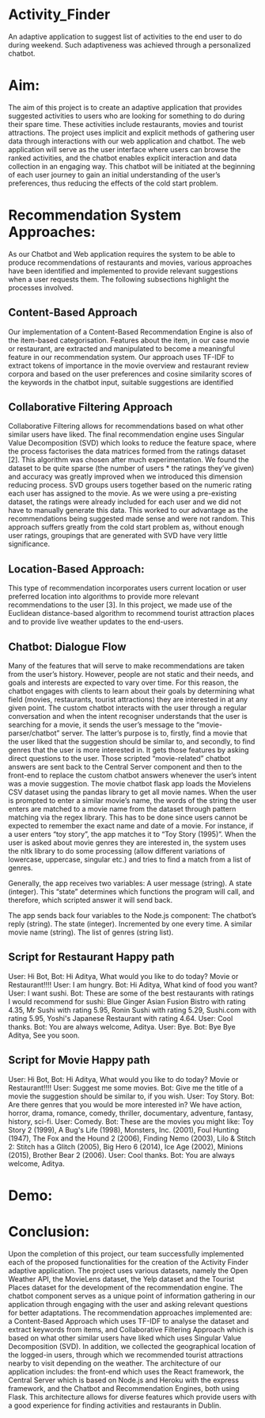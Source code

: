# Activity_Finder
An adaptive application to suggest list of activities to the end user to do during weekend. Such adaptiveness was achieved through a personalized chatbot. 

# Aim:
The aim of this project is to create an adaptive application that provides suggested activities to users who are looking for something to do during their spare time. These activities include restaurants, movies and tourist attractions. The project uses implicit and explicit methods of gathering user data through interactions with our web application and chatbot. The web application will serve as the user interface where users can browse the ranked activities, and the chatbot enables explicit interaction and data collection in an engaging way. This chatbot will be initiated at the beginning of each user journey to gain an initial understanding of the user’s preferences, thus reducing the effects of the cold start problem. 

# Recommendation System Approaches:
As our Chatbot and Web application requires the system to be able to produce recommendations of restaurants and movies, various approaches have been identified and implemented to provide relevant suggestions when a user requests them. The following subsections highlight the processes involved.

## Content-Based Approach
Our implementation of a Content-Based Recommendation Engine is also of the item-based categorisation. Features about the item, in our case movie or restaurant, are extracted and manipulated to become a meaningful feature in our recommendation system. Our approach uses TF-IDF to extract tokens of importance in the movie overview and restaurant review corpora and based on the user preferences and cosine similarity scores of the keywords in the chatbot input, suitable suggestions are identified

## Collaborative Filtering Approach
Collaborative Filtering allows for recommendations based on what other similar users have liked. The final recommendation engine uses Singular Value Decomposition (SVD) which looks to reduce the feature space, where the process factorises the data matrices formed from the ratings dataset [2]. This algorithm was chosen after much experimentation. We found the dataset to be quite sparse (the number of users * the ratings they’ve given) and accuracy was greatly improved when we introduced this dimension reducing process. SVD groups users together based on the numeric rating each user has assigned to the movie. As we were using a pre-existing dataset, the ratings were already included for each user and we did not have to manually generate this data. This worked to our advantage as the recommendations being suggested made sense and were not random. This approach suffers greatly from the cold start problem as, without enough user ratings, groupings that are generated with SVD have very little significance. 

##  Location-Based Approach:
This type of recommendation incorporates users current location or user preferred location into algorithms to provide more relevant recommendations to the user [3]. In this project, we made use of the Euclidean distance-based algorithm to recommend tourist attraction places and to provide live weather updates to the end-users.   

## Chatbot: Dialogue Flow
Many of the features that will serve to make recommendations are taken from the user’s history. However, people are not static and their needs, and goals and interests are expected to vary over time. For this reason, the chatbot engages with clients to learn about their goals by determining what field (movies, restaurants, tourist attractions) they are interested in at any given point. The custom chatbot interacts with the user through a regular conversation and when the intent recogniser understands that the user is searching for a movie, it sends the user’s message to the “movie-parser/chatbot” server. The latter’s purpose is to, firstly, find a movie that the user liked that the suggestion should be similar to, and secondly, to find genres that the user is more interested in. It gets those features by asking direct questions to the user. Those scripted “movie-related” chatbot answers are sent back to the Central Server component and then to the front-end to replace the custom chatbot answers whenever the user’s intent was a movie suggestion. The movie chatbot flask app loads the Movielens CSV dataset using the pandas library to get all movie names. When the user is prompted to enter a similar movie’s name, the words of the string the user enters are matched to a movie name from the dataset through pattern matching via the regex library. This has to be done since users cannot be expected to remember the exact name and date of a movie. For instance, if a user enters “toy story”, the app matches it to “Toy Story (1995)”. When the user is asked about movie genres they are interested in, the system uses the nltk library to do some processing (allow different variations of lowercase, uppercase, singular etc.) and tries to find a match from a list of genres. 

Generally, the app receives two variables:
A user message (string).
A state (integer). This “state” determines which functions the program will call, and therefore, which scripted answer it will send back. 

The app sends back four variables to the Node.js component: 
The chatbot’s reply (string).
The state (integer). Incremented by one every time.
A similar movie name (string).
The list of genres (string list).

## Script for Restaurant Happy path
User: 	Hi Bot,
Bot: 	Hi Aditya, What would you like to do today? Movie or Restaurant!!!!
User: 	I am hungry.
Bot: 	Hi Aditya, What kind of food you want?
User:	I want sushi.
Bot:	These are some of the best restaurants with ratings I would recommend for sushi: Blue Ginger Asian Fusion Bistro with rating 4.35, Mr Sushi with rating 5.95, Ronin Sushi with rating 5.29, Sushi.com with rating 5.95, Yoshi's Japanese Restaurant with rating 4.64.
User: 	Cool thanks.
Bot:	You are always welcome, Aditya.
User:	Bye.
Bot:	Bye Bye Aditya, See you soon.

## Script for Movie Happy path
User: 	Hi Bot,
Bot: 	Hi Aditya, What would you like to do today? Movie or Restaurant!!!!
User: 	Suggest me some movies.
Bot:	Give me the title of a movie the suggestion should be similar to, if you wish.
User: 	Toy Story.
Bot: 	Are there genres that you would be more interested in? We have action, horror, drama, romance, comedy, thriller, documentary, adventure, fantasy, history, sci-fi.
User: 	Comedy.
Bot: These are the movies you might like: Toy Story 2 (1999), A Bug's Life (1998), Monsters, Inc. (2001), Foul Hunting (1947), The Fox and the Hound 2 (2006), Finding Nemo (2003), Lilo & Stitch 2: Stitch has a Glitch (2005), Big Hero 6 (2014), Ice Age (2002), Minions (2015), Brother Bear 2 (2006).
User: Cool thanks.
Bot:  You are always welcome, Aditya.

# Demo:


# Conclusion:
Upon the completion of this project, our team successfully implemented each of the proposed functionalities for the creation of the Activity Finder adaptive application. The project uses various datasets, namely the Open Weather API, the MovieLens dataset, the Yelp dataset and the Tourist Places dataset for the development of the recommendation engine. The chatbot component serves as a unique point of information gathering in our application through engaging with the user and asking relevant questions for better adaptations. The recommendation approaches implemented are: a Content-Based Approach which uses TF-IDF to analyse the dataset and extract keywords from items, and Collaborative Filtering Approach which is based on what other similar users have liked which uses Singular Value Decomposition (SVD). In addition, we collected the geographical location of the logged-in users, through which we recommended tourist attractions nearby to visit depending on the weather. The architecture of our application includes: the front-end which uses the React framework, the Central Server which is based on Node.js and Heroku with the express framework, and the Chatbot and Recommendation Engines, both using Flask. This architecture allows for diverse features which provide users with a good experience for finding activities and restaurants in Dublin. 
